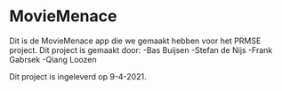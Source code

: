 # MovieMenace
Dit is de MovieMenace app die we gemaakt hebben voor het PRMSE project. 
Dit project is gemaakt door:
-Bas Buijsen
-Stefan de Nijs
-Frank Gabrsek
-Qiang Loozen

Dit project is ingeleverd op 9-4-2021.
